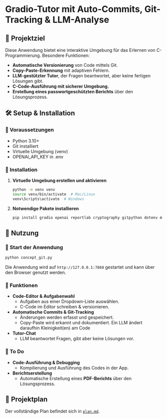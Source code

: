 # Gradio-Tutor mit Auto-Commits, Git-Tracking & LLM-Analyse

## 📌 Projektziel
Diese Anwendung bietet eine interaktive Umgebung für das Erlernen von C-Programmierung.
Besondere Funktionen:
- **Automatische Versionierung** von Code mittels Git.
- **Copy-Paste-Erkennung** mit adaptiven Fehlern.
- **LLM-gestützter Tutor**, der Fragen beantwortet, aber keine fertigen Lösungen gibt.
- **C-Code-Ausführung mit sicherer Umgebung.**
- **Erstellung eines passwortgeschützten Berichts** über den Lösungsprozess.

## 🛠 Setup & Installation
### 📌 Voraussetzungen
- Python 3.10+
- Git installiert
- Virtuelle Umgebung (venv)
- OPENAI_API_KEY in .env 

### 📌 Installation
1. **Virtuelle Umgebung erstellen und aktivieren**
   ```sh
   python -m venv venv
   source venv/bin/activate  # Mac/Linux
   venv\Scripts\activate  # Windows
   ```
2. **Notwendige Pakete installieren**
   ```sh
   pip install gradio openai reportlab cryptography gitpython dotenv markdown
   ```

## 🚀 Nutzung
### 📌 Start der Anwendung
```sh
python concept_git.py
```
Die Anwendung wird auf `http://127.0.0.1:7860` gestartet und kann über den Browser genutzt werden.

### 📌 Funktionen
- **Code-Editor & Aufgabenwahl**
  - Aufgaben aus einer Dropdown-Liste auswählen.
  - C-Code im Editor schreiben & versionieren.
- **Automatische Commits & Git-Tracking**
  - Änderungen werden erfasst und gespeichert.
  - Copy-Paste wird erkannt und dokumentiert. Ein LLM ändert daraufhin Kleinigkeit(en) am Code
- **Tutor-Chat**
  - LLM beantwortet Fragen, gibt aber keine Lösungen vor.

### 📌 To Do
- **Code-Ausführung & Debugging**
  - Kompilierung und Ausführung des Codes in der App.
- **Berichtserstellung**
  - Automatische Erstellung eines **PDF-Berichts** über den Lösungsprozess.

## 📄 Projektplan
Der vollständige Plan befindet sich in [`plan.md`](plan.md).

